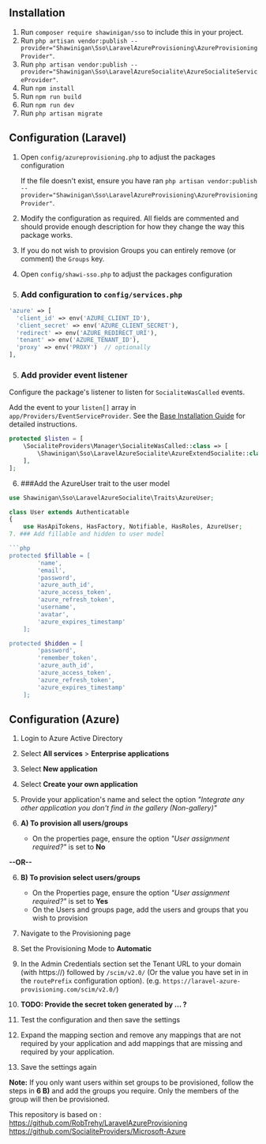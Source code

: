 ## Installation
1. Run `composer require shawinigan/sso` to include this in your project.
2. Run `php artisan vendor:publish --provider="Shawinigan\Sso\LaravelAzureProvisioning\AzureProvisioningProvider"`.
3. Run `php artisan vendor:publish --provider="Shawinigan\Sso\LaravelAzureSocialite\AzureSocialiteServiceProvider"`.
4. Run `npm install`
5. Run `npm run build`
6. Run `npm run dev`
7. Run `php artisan migrate`

## Configuration (Laravel)
1. Open `config/azureprovisioning.php` to adjust the packages configuration

    If the file doesn't exist, ensure you have ran `php artisan vendor:publish --provider="Shawinigan\Sso\LaravelAzureProvisioning\AzureProvisioningProvider"`.

2. Modify the configuration as required. All fields are commented and should provide enough description for how they change the way this package works.

3. If you do not wish to provision Groups you can entirely remove (or comment) the `Groups` key.

4. Open `config/shawi-sso.php` to adjust the packages configuration

4. ### Add configuration to `config/services.php`

```php
'azure' => [    
  'client_id' => env('AZURE_CLIENT_ID'),
  'client_secret' => env('AZURE_CLIENT_SECRET'),
  'redirect' => env('AZURE_REDIRECT_URI'),
  'tenant' => env('AZURE_TENANT_ID'),
  'proxy' => env('PROXY')  // optionally
],
```
5. ### Add provider event listener

Configure the package's listener to listen for `SocialiteWasCalled` events.

Add the event to your `listen[]` array in `app/Providers/EventServiceProvider`. See the [Base Installation Guide](https://socialiteproviders.com/usage/) for detailed instructions.

```php
protected $listen = [
    \SocialiteProviders\Manager\SocialiteWasCalled::class => [
        \Shawinigan\Sso\LaravelAzureSocialite\AzureExtendSocialite::class.'@handle',
    ],
];
```

6. ###Add the AzureUser trait to the user model
```php
use Shawinigan\Sso\LaravelAzureSocialite\Traits\AzureUser;

class User extends Authenticatable
{
    use HasApiTokens, HasFactory, Notifiable, HasRoles, AzureUser;
7. ### Add fillable and hidden to user model

```php
protected $fillable = [
        'name',
        'email',
        'password',
        'azure_auth_id',
        'azure_access_token',
        'azure_refresh_token',
        'username',
        'avatar',
        'azure_expires_timestamp'
    ];

protected $hidden = [
        'password',
        'remember_token',
        'azure_auth_id',
        'azure_access_token',
        'azure_refresh_token',
        'azure_expires_timestamp'
    ];
```

## Configuration (Azure)
1. Login to Azure Active Directory
2. Select **All services** > **Enterprise applications**
3. Select **New application**
4. Select **Create your own application**
5. Provide your application's name and select the option _"Integrate any other application you don't find in the gallery (Non-gallery)"_

6. **A) To provision all users/groups**
    - On the properties page, ensure the option _"User assignment required?"_ is set to **No**

**--OR--**

6. **B) To provision select users/groups**
    - On the Properties page, ensure the option _"User assignment required?"_ is set to **Yes**
    - On the Users and groups page, add the users and groups that you wish to provision


7. Navigate to the Provisioning page
8. Set the Provisioning Mode to **Automatic**
9. In the Admin Credentials section set the Tenant URL to your domain (with https://) followed by `/scim/v2.0/` (Or the value you have set in in the `routePrefix` configuration option). (e.g. `https://laravel-azure-provisioning.com/scim/v2.0/`)
10. **TODO: Provide the secret token generated by ... ?**
11. Test the configuration and then save the settings
12. Expand the mapping section and remove any mappings that are not required by your application and add mappings that are missing and required by your application.
13. Save the settings again

**Note:** If you only want users within set groups to be provisioned, follow the steps in **6 B)** and add the groups you require. Only the members of the group will then be provisioned.


This repository is based on : 
https://github.com/RobTrehy/LaravelAzureProvisioning
https://github.com/SocialiteProviders/Microsoft-Azure